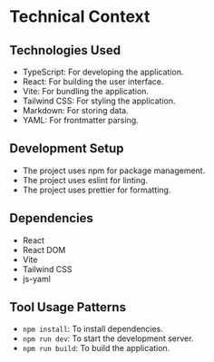 # Technical Context

## Technologies Used

- TypeScript: For developing the application.
- React: For building the user interface.
- Vite: For bundling the application.
- Tailwind CSS: For styling the application.
- Markdown: For storing data.
- YAML: For frontmatter parsing.

## Development Setup

- The project uses npm for package management.
- The project uses eslint for linting.
- The project uses prettier for formatting.

## Dependencies

- React
- React DOM
- Vite
- Tailwind CSS
- js-yaml

## Tool Usage Patterns

- `npm install`: To install dependencies.
- `npm run dev`: To start the development server.
- `npm run build`: To build the application.
